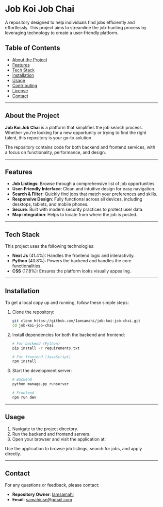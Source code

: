 
# Job Koi Job Chai

A repository designed to help individuals find jobs efficiently and effortlessly. This project aims to streamline the job-hunting process by leveraging technology to create a user-friendly platform.

## Table of Contents

- [About the Project](#about-the-project)
- [Features](#features)
- [Tech Stack](#tech-stack)
- [Installation](#installation)
- [Usage](#usage)
- [Contributing](#contributing)
- [License](#license)
- [Contact](#contact)

---

## About the Project

**Job Koi Job Chai** is a platform that simplifies the job search process. Whether you're looking for a new opportunity or trying to find the right talent, this repository is your go-to solution.

The repository contains code for both backend and frontend services, with a focus on functionality, performance, and design.

---

## Features

- **Job Listings**: Browse through a comprehensive list of job opportunities.
- **User-Friendly Interface**: Clean and intuitive design for easy navigation.
- **Search & Filter**: Quickly find jobs that match your preferences and skills.
- **Responsive Design**: Fully functional across all devices, including desktops, tablets, and mobile phones.
- **Secure**: Built with modern security practices to protect user data.
- **Map integration**: Helps to locate from where the job is posted. 

---

## Tech Stack

This project uses the following technologies:

- **Next Js** (41.4%): Handles the frontend logic and interactivity.
- **Python** (40.8%): Powers the backend and handles the core functionalities.
- **CSS** (17.8%): Ensures the platform looks visually appealing.

---

## Installation

To get a local copy up and running, follow these simple steps:

1. Clone the repository:
   ```bash
   git clone https://github.com/Iamsamahi/job-koi-job-chai.git
   cd job-koi-job-chai
   ```

2. Install dependencies for both the backend and frontend:
   ```bash
   # For backend (Python)
   pip install -r requirements.txt

   # For frontend (JavaScript)
   npm install
   ```

3. Start the development server:
   ```bash
   # Backend
   python manage.py runserver

   # Frontend
   npm run dev
   ```

---

## Usage

1. Navigate to the project directory.
2. Run the backend and frontend servers.
3. Open your browser and visit the application at:
   

Use the application to browse job listings, search for jobs, and apply directly.


---

## Contact

For any questions or feedback, please contact:

- **Repository Owner**: [Iamsamahi](https://github.com/Iamsamahi)
- **Email**: samahicse@gmail.com

